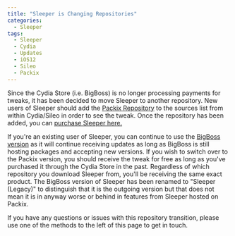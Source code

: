 ```yaml
---
title: "Sleeper is Changing Repositories"
categories:
  - Sleeper
tags:
  - Sleeper
  - Cydia
  - Updates
  - iOS12
  - Sileo
  - Packix
---
```


Since the Cydia Store (i.e. BigBoss) is no longer processing payments for tweaks, it has been decided to move Sleeper to another repository.  New users of Sleeper should add the [Packix Repository](https://repo.packix.com/) to the sources list from within Cydia/Sileo in order to see the tweak.  Once the repository has been added, you can [purchase Sleeper here.](https://joshuaseltzer.github.io/sleeper/)

If you're an existing user of Sleeper, you can continue to use the [BigBoss version](https://joshuaseltzer.github.io/sleeper_legacy/) as it will continue receiving updates as long as BigBoss is still hosting packages and accepting new versions.  If you wish to switch over to the Packix version, you should receive the tweak for free as long as you've purchased it through the Cydia Store in the past.  Regardless of which repository you download Sleeper from, you'll be receiving the same exact product.  The BigBoss version of Sleeper has been renamed to "Sleeper (Legacy)" to distinguish that it is the outgoing version but that does not mean it is in anyway worse or behind in features from Sleeper hosted on Packix.

If you have any questions or issues with this repository transition, please use one of the methods to the left of this page to get in touch.